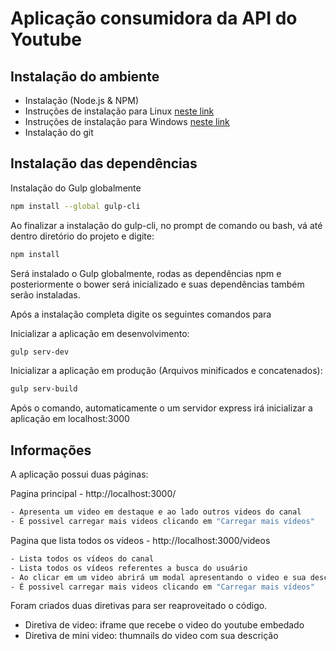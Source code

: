 # Aplicação consumidora da API do Youtube

## Instalação do ambiente 

- Instalação  (Node.js & NPM)
- Instruções de instalação para Linux [neste link](https://nodejs.org/en/download/package-manager)
- Instruções de instalação para Windows [neste link](http://blog.teamtreehouse.com/install-node-js-npm-windows)
- Instalação do git

## Instalação das dependências

 Instalação do Gulp globalmente

```bash
npm install --global gulp-cli
```

Ao finalizar a instalação do gulp-cli, no prompt de comando ou bash, vá até dentro diretório do projeto e digite:

```bash
npm install
```

Será instalado o Gulp globalmente, rodas as dependências npm e posteriormente o bower será inicializado e suas dependências também serão instaladas.

Após a instalação completa digite os seguintes comandos para 

Inicializar a aplicação em desenvolvimento:
```bash
gulp serv-dev
```

Inicializar a aplicação em produção (Arquivos minificados e concatenados):
```bash
gulp serv-build
```

Após o comando, automaticamente o um servidor express irá inicializar a aplicação em localhost:3000

## Informações
 
 A aplicação possui duas páginas:
 
 Pagina principal - http://localhost:3000/
 ```bash
 - Apresenta um video em destaque e ao lado outros videos do canal
 - É possivel carregar mais videos clicando em "Carregar mais vídeos"
 ```
 
 Pagina que lista todos os vídeos - http://localhost:3000/videos
 ```bash
 - Lista todos os vídeos do canal
 - Lista todos os vídeos referentes a busca do usuário 
 - Ao clicar em um video abrirá um modal apresentando o video e sua descrição
 - É possivel carregar mais videos clicando em "Carregar mais vídeos"
  ```
  
  Foram criados duas diretivas para ser reaproveitado o código.
  - Diretiva de video: iframe que recebe o video do youtube embedado
  - Diretiva de mini video: thumnails do video com sua descrição


 


 
 


